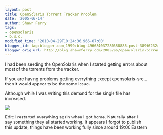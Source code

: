```yaml
---
layout: post
title: OpenSolaris Torrent Tracker Problem
date: '2005-06-14'
author: Shawn Ferry
tags:
- opensolaris
- b.s.c.
modified_time: '2010-04-29T10:24:36.966-07:00'
blogger_id: tag:blogger.com,1999:blog-496684037280688885.post-389962324970092459
blogger_orig_url: http://blog.shawnferry.com/2005/06/opensolaris-torrent-tracker-problem.html
---
```


I had been seeding the OpenSolaris when I started getting errors about  
most of the torrents from the tracker.  

If you are having problems getting everything except opensolaris-src...  
then it would appear to be the same issue.  

Although while I was writing this demand for the single file has  
increased.  

![](http://blogs.sun.com/roller/resources/yakshaving/2005_06_14_19-00-30-440_n0.png)

Edit: I restarted everything again when I got home. Naturally after I  
say something they all started working. It appears I forgot to publish  
this update, things have been working fully since around 19:00 Eastern  

